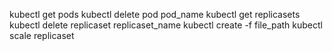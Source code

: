 kubectl get pods
kubectl delete pod pod_name
kubectl get replicasets
kubectl delete replicaset replicaset_name
kubectl create -f file_path
kubectl scale replicaset
